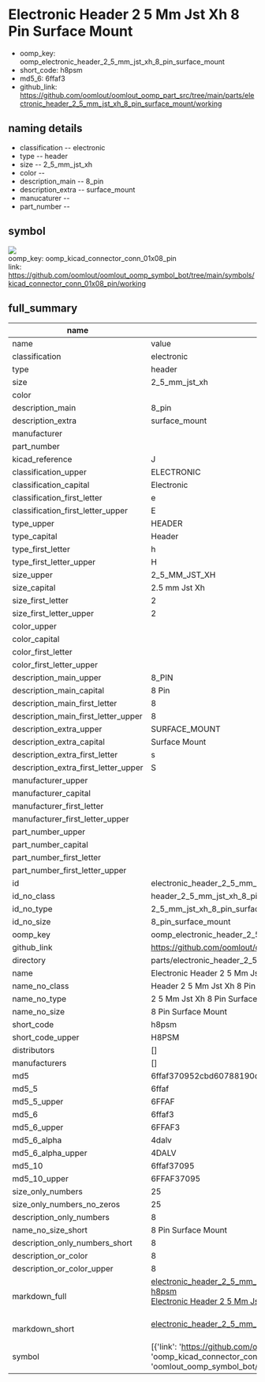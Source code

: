 # Electronic Header 2 5 Mm Jst Xh 8 Pin Surface Mount

  
* oomp_key: oomp_electronic_header_2_5_mm_jst_xh_8_pin_surface_mount 
* short_code: h8psm
* md5_6: 6ffaf3  
* github_link: https://github.com/oomlout/oomlout_oomp_part_src/tree/main/parts/electronic_header_2_5_mm_jst_xh_8_pin_surface_mount/working  
## naming details
* classification -- electronic
* type -- header
* size -- 2_5_mm_jst_xh
* color -- 
* description_main -- 8_pin
* description_extra -- surface_mount
* manucaturer -- 
* part_number -- 



## symbol

![](symbol/{index}}/working/working_600.png)  
oomp_key: oomp_kicad_connector_conn_01x08_pin  
link: https://github.com/oomlout/oomlout_oomp_symbol_bot/tree/main/symbols/kicad_connector_conn_01x08_pin/working  


## full_summary
| name | value | 
| --- | --- | 
| name | value | 
| classification | electronic | 
| type | header | 
| size | 2_5_mm_jst_xh | 
| color |  | 
| description_main | 8_pin | 
| description_extra | surface_mount | 
| manufacturer |  | 
| part_number |  | 
| kicad_reference | J | 
| classification_upper | ELECTRONIC | 
| classification_capital | Electronic | 
| classification_first_letter | e | 
| classification_first_letter_upper | E | 
| type_upper | HEADER | 
| type_capital | Header | 
| type_first_letter | h | 
| type_first_letter_upper | H | 
| size_upper | 2_5_MM_JST_XH | 
| size_capital | 2.5 mm Jst Xh | 
| size_first_letter | 2 | 
| size_first_letter_upper | 2 | 
| color_upper |  | 
| color_capital |  | 
| color_first_letter |  | 
| color_first_letter_upper |  | 
| description_main_upper | 8_PIN | 
| description_main_capital | 8 Pin | 
| description_main_first_letter | 8 | 
| description_main_first_letter_upper | 8 | 
| description_extra_upper | SURFACE_MOUNT | 
| description_extra_capital | Surface Mount | 
| description_extra_first_letter | s | 
| description_extra_first_letter_upper | S | 
| manufacturer_upper |  | 
| manufacturer_capital |  | 
| manufacturer_first_letter |  | 
| manufacturer_first_letter_upper |  | 
| part_number_upper |  | 
| part_number_capital |  | 
| part_number_first_letter |  | 
| part_number_first_letter_upper |  | 
| id | electronic_header_2_5_mm_jst_xh_8_pin_surface_mount | 
| id_no_class | header_2_5_mm_jst_xh_8_pin_surface_mount | 
| id_no_type | 2_5_mm_jst_xh_8_pin_surface_mount | 
| id_no_size | 8_pin_surface_mount | 
| oomp_key | oomp_electronic_header_2_5_mm_jst_xh_8_pin_surface_mount | 
| github_link | https://github.com/oomlout/oomlout_oomp_part_src/tree/main/parts/electronic_header_2_5_mm_jst_xh_8_pin_surface_mount/working | 
| directory | parts/electronic_header_2_5_mm_jst_xh_8_pin_surface_mount | 
| name | Electronic Header 2 5 Mm Jst Xh 8 Pin Surface Mount | 
| name_no_class | Header 2 5 Mm Jst Xh 8 Pin Surface Mount | 
| name_no_type | 2 5 Mm Jst Xh 8 Pin Surface Mount | 
| name_no_size | 8 Pin Surface Mount | 
| short_code | h8psm | 
| short_code_upper | H8PSM | 
| distributors | [] | 
| manufacturers | [] | 
| md5 | 6ffaf370952cbd60788190d3a45e357e | 
| md5_5 | 6ffaf | 
| md5_5_upper | 6FFAF | 
| md5_6 | 6ffaf3 | 
| md5_6_upper | 6FFAF3 | 
| md5_6_alpha | 4dalv | 
| md5_6_alpha_upper | 4DALV | 
| md5_10 | 6ffaf37095 | 
| md5_10_upper | 6FFAF37095 | 
| size_only_numbers | 25 | 
| size_only_numbers_no_zeros | 25 | 
| description_only_numbers | 8 | 
| name_no_size_short | 8 Pin Surface Mount | 
| description_only_numbers_short | 8 | 
| description_or_color | 8 | 
| description_or_color_upper | 8 | 
| markdown_full | [electronic_header_2_5_mm_jst_xh_8_pin_surface_mount](https://github.com/oomlout/oomlout_oomp_part_src/tree/main/parts/electronic_header_2_5_mm_jst_xh_8_pin_surface_mount/working)<br>[h8psm](https://github.com/oomlout/oomlout_oomp_part_src/tree/main/parts/electronic_header_2_5_mm_jst_xh_8_pin_surface_mount/working)<br>[Electronic Header 2 5 Mm Jst Xh 8 Pin Surface Mount](https://github.com/oomlout/oomlout_oomp_part_src/tree/main/parts/electronic_header_2_5_mm_jst_xh_8_pin_surface_mount/working)<br><br> | 
| markdown_short | [electronic_header_2_5_mm_jst_xh_8_pin_surface_mount](https://github.com/oomlout/oomlout_oomp_part_src/tree/main/parts/electronic_header_2_5_mm_jst_xh_8_pin_surface_mount/working)<br><br> | 
| symbol | [{'link': 'https://github.com/oomlout/oomlout_oomp_symbol_bot/tree/main/symbols/kicad_connector_conn_01x08_pin', 'oomp_key': 'oomp_kicad_connector_conn_01x08_pin', 'directory': 'oomlout_oomp_symbol_bot/symbols/kicad_connector_conn_01x08_pin//working/working.kicad_sym', 'index': 0}] | 
